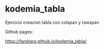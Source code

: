 # kodemia_tabla
Ejercicio creacion tabla con colspan y rawspan

Github pages:

https://fandopg.github.io/kodemia_tabla/
